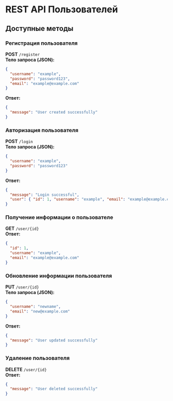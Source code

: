 # REST API Пользователей

## Доступные методы

### Регистрация пользователя
**POST** `/register`  
**Тело запроса (JSON):**
```json
{
  "username": "example",
  "password": "password123",
  "email": "example@example.com"
}
```
**Ответ:**
```json
{
  "message": "User created successfully"
}
```

### Авторизация пользователя
**POST** `/login`  
**Тело запроса (JSON):**
```json
{
  "username": "example",
  "password": "password123"
}
```
**Ответ:**
```json
{
  "message": "Login successful",
  "user": { "id": 1, "username": "example", "email": "example@example.com" }
}
```

### Получение информации о пользователе
**GET** `/user/{id}`  
**Ответ:**
```json
{
  "id": 1,
  "username": "example",
  "email": "example@example.com"
}
```

### Обновление информации пользователя
**PUT** `/user/{id}`  
**Тело запроса (JSON):**
```json
{
  "username": "newname",
  "email": "new@example.com"
}
```
**Ответ:**
```json
{
  "message": "User updated successfully"
}
```

### Удаление пользователя
**DELETE** `/user/{id}`  
**Ответ:**
```json
{
  "message": "User deleted successfully"
}
```
